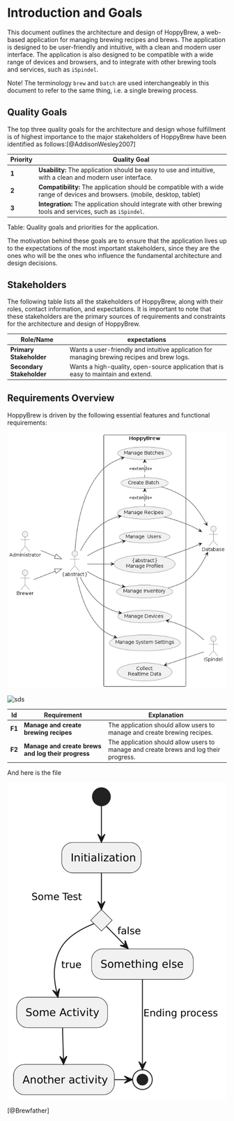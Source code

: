# Introduction and Goals

This document outlines the architecture and design of HoppyBrew, a web-based application for managing brewing recipes and brews. The application is designed to be user-friendly and intuitive, with a clean and modern user interface. The application is also designed to be compatible with a wide range of devices and browsers, and to integrate with other brewing tools and services, such as `iSpindel`.

Note\! The terminology `brew` and `batch` are used interchangeably in this document to refer to the same thing, i.e. a single brewing process.

## Quality Goals

The top three quality goals for the architecture and design whose fulfillment is of highest importance to the major stakeholders of HoppyBrew have been identified as follows:[@AddisonWesley2007]

| **Priority**  | **Quality Goal** |
| -             | ------- |
| **1**         | **Usability:** The application should be easy to use and intuitive, with a clean and modern user interface. |
| **2**         | **Compatibility:** The application should be compatible with a wide range of devices and browsers. (mobile, desktop, tablet) |
| **3**         | **Integration:** The application should integrate with other brewing tools and services, such as `iSpindel`. |

Table: Quality goals and priorities for the application.

The motivation behind these goals are to ensure that the application lives up to the expectations of the most important stakeholders, since they are the ones who will be the ones who influence the fundamental architecture and design decisions.

## Stakeholders

The following table lists all the stakeholders of HoppyBrew, along with their roles, contact information, and expectations. It is important to note that these stakeholders are the primary sources of requirements and constraints for the architecture and design of HoppyBrew.

| **Role/Name** | **expectations** |
| - | -- |
| **Primary Stakeholder** | Wants a user-friendly and intuitive application for managing brewing recipes and brew logs. |
| **Secondary Stakeholder** | Wants a high-quality, open-source application that is easy to maintain and extend.          |

## Requirements Overview

HoppyBrew is driven by the following essential features and functional requirements:

![UseCases](../images/Use-Case-Diagram-HoppyBrew.png)

![sds](/home/asbjorn/Nextcloud/repo/iu-project-software-engineering/documents/01-Conception-Phase/images/Use-Case-Diagram-HoppyBrew.png)

| **Id** | **Requirement**                                    | **Explanation**                                                                       |
| ------ | -------------------------------------------------- | ------------------------------------------------------------------------------------- |
| **F1** | **Manage and create brewing recipes**              | The application should allow users to manage and create brewing recipes.              |
| **F2** | **Manage and create brews and log their progress** | The application should allow users to manage and create brews and log their progress. |


And here is the file

![vignettes/test.png](../images/test.png)

[@Brewfather]
